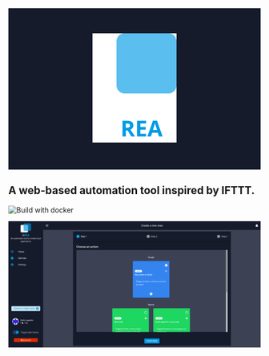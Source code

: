 <div style="text-align: center; background-color: #151b2b; padding: 10%">
    <img src="./area-web/static/area_logo.svg" />
</div>

A web-based automation tool inspired by IFTTT.
------
![Build with docker](https://github.com/areaapp/area/workflows/Build%20with%20docker/badge.svg)


![preview](./docs/user/src/area_step1.png)
